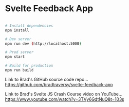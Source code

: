 # Svelte Feedback App


```bash

# Install dependencies
npm install

# Dev server
npm run dev (http://localhost:5000)

# Prod server
npm start

# Build for production
npm run build
```


Link to Brad's GitHub source code repo...
https://github.com/bradtraversy/svelte-feedback-app

Link to Brad's Svelte JS Crash Course video on YouTube...
https://www.youtube.com/watch?v=3TVy6GdtNuQ&t=103s
